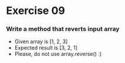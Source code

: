 # Exercise 09

### Write a method that reverts input array

* Given array is [1, 2, 3]
* Expected result is [3, 2, 1]
* Please, do not use array.reverse() :)